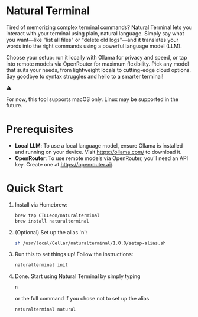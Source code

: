 # Natural Terminal

Tired of memorizing complex terminal commands? Natural Terminal lets you interact with your terminal using plain, natural language. Simply say what you want—like "list all files" or "delete old logs"—and it translates your words into the right commands using a powerful language model (LLM).

Choose your setup: run it locally with Ollama for privacy and speed, or tap into remote models via OpenRouter for maximum flexibility. Pick any model that suits your needs, from lightweight locals to cutting-edge cloud options. Say goodbye to syntax struggles and hello to a smarter terminal!

<aside>
⚠️

For now, this tool supports macOS only. Linux may be supported in the future.

</aside>

# Prerequisites

- **Local LLM**: To use a local language model, ensure Ollama is installed and running on your device. Visit https://ollama.com/ to download it.
- **OpenRouter**: To use remote models via OpenRouter, you’ll need an API key. Create one at https://openrouter.ai/.

# Quick Start

1. Install via Homebrew:
   ```bash
   brew tap CTLLeon/naturalterminal
   brew install naturalterminal
   ```
2. (Optional) Set up the alias 'n':
    
    ```bash
    sh /usr/local/Cellar/naturalterminal/1.0.0/setup-alias.sh
    ```
    
3. Run this to set things up! Follow the instructions:
    
    ```bash
    naturalterminal init
    ```
    
4. Done. Start using Natural Terminal by simply typing
    
    ```bash
    n
    ```
    
    or the full command if you chose not to set up the alias
    
    ```bash
    naturalterminal natural
    ```
